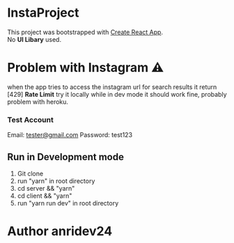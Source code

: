 # InstaProject

This project was bootstrapped with [Create React App](https://github.com/facebook/create-react-app).\
No **UI Libary** used.


# Problem with Instagram :warning:

when the app tries to access the instagram url for search results it return [429] **Rate Limit**
try it locally while in dev mode it should work fine, probably problem with heroku.

### Test Account
Email: tester@gmail.com
Password: test123

## Run in Development mode

1. Git clone
2. run "yarn" in root directory
3. cd server && "yarn"
4. cd client && "yarn"
5. run "yarn run dev" in root directory


# Author anridev24



